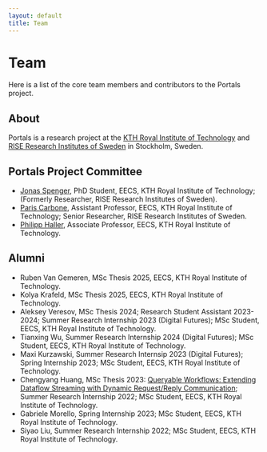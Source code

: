 ```yaml
---
layout: default
title: Team
---
```


# Team
Here is a list of the core team members and contributors to the Portals project.

## About
Portals is a research project at the [KTH Royal Institute of Technology](https://www.kth.se/en) and [RISE Research Institutes of Sweden](https://www.ri.se/en) in Stockholm, Sweden.

## Portals Project Committee
* [Jonas Spenger](https://www.kth.se/profile/jspenger), PhD Student, EECS, KTH Royal Institute of Technology; (Formerly Researcher, RISE Research Institutes of Sweden).
* [Paris Carbone](https://www.kth.se/profile/parisc), Assistant Professor, EECS, KTH Royal Institute of Technology; Senior Researcher, RISE Research Institutes of Sweden.
* [Philipp Haller](https://www.kth.se/profile/phaller),
  Associate Professor, EECS, KTH Royal Institute of Technology.

## Alumni
* Ruben Van Gemeren, MSc Thesis 2025, EECS, KTH Royal Institute of Technology.
* Kolya Krafeld, MSc Thesis 2025, EECS, KTH Royal Institute of Technology.
* Aleksey Veresov, MSc Thesis 2024; Research Student Assistant 2023-2024; Summer Research Internship 2023 (Digital Futures); MSc Student, EECS, KTH Royal Institute of Technology.
* Tianxing Wu, Summer Research Internship 2024 (Digital Futures); MSc Student, EECS, KTH Royal Institute of Technology.
* Maxi Kurzawski, Summer Research Internsip 2023 (Digital Futures); Spring Internship 2023; MSc Student, EECS, KTH Royal Institute of Technology.
* Chengyang Huang, MSc Thesis 2023: [Queryable Workflows: Extending Dataflow Streaming with Dynamic Request/Reply Communication](https://urn.kb.se/resolve?urn=urn:nbn:se:kth:diva-329594); Summer Research Internship 2022; MSc Student, EECS, KTH Royal Institute of Technology.
* Gabriele Morello, Spring Internship 2023; MSc Student, EECS, KTH Royal Institute of Technology.
* Siyao Liu, Summer Research Internship 2022; MSc Student, EECS, KTH Royal Institute of Technology.
